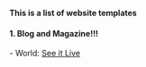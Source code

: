 **This is a list of website templates**
<br>
<h4 dir="auto">1. Blog and Magazine!!!</h4>
<p dir="auto">- World: <a href="https://khuongnc.github.io/ValentineWish/" rel="nofollow">See it Live</a></p>
